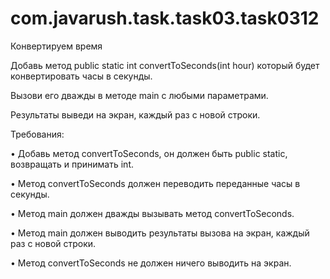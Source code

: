 # com.javarush.task.task03.task0312

Конвертируем время

Добавь метод public static int convertToSeconds(int hour) который будет конвертировать часы в секунды.

Вызови его дважды в методе main с любыми параметрами.

Результаты выведи на экран, каждый раз с новой строки.

Требования:

•	Добавь метод convertToSeconds, он должен быть public static, возвращать и принимать int.

•	Метод convertToSeconds должен переводить переданные часы в секунды.

•	Метод main должен дважды вызывать метод convertToSeconds.

•	Метод main должен выводить результаты вызова на экран, каждый раз с новой строки.

•	Метод convertToSeconds не должен ничего выводить на экран.

